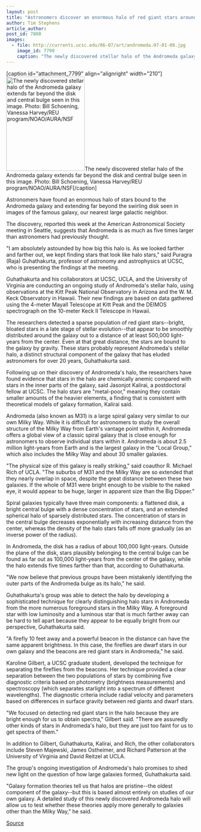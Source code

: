 ```yaml
---
layout: post
title: "Astronomers discover an enormous halo of red giant stars around Andromeda"
author: Tim Stephens
article_author: 
post_id: 7800
images:
  - file: http://currents.ucsc.edu/06-07/art/andromeda.07-01-08.jpg
    image_id: 7799
    caption: "The newly discovered stellar halo of the Andromeda galaxy extends far beyond the disk and central bulge seen in this image. Photo: Bill Schoening, Vanessa Harvey/REU program/NOAO/AURA/NSF"
---
```


[caption id="attachment_7799" align="alignright" width="210"]<a href="http://dev-ucsc-news.pantheonsite.io/wp-content/uploads/2007/01/andromeda.07-01-08.jpg"><img class="size-full wp-image-7799" src="http://dev-ucsc-news.pantheonsite.io/wp-content/uploads/2007/01/andromeda.07-01-08.jpg" alt="The newly discovered stellar halo of the Andromeda galaxy extends far beyond the disk and central bulge seen in this image. Photo: Bill Schoening, Vanessa Harvey/REU program/NOAO/AURA/NSF" width="210" height="251" /></a>The newly discovered stellar halo of the Andromeda galaxy extends far beyond the disk and central bulge seen in this image. Photo: Bill Schoening, Vanessa Harvey/REU program/NOAO/AURA/NSF[/caption]
<a name="content" id="content"></a>
<p>
  Astronomers have found an enormous halo of stars bound to the Andromeda galaxy and extending far beyond the swirling disk seen in images of the famous galaxy, our nearest large galactic neighbor.
</p>
<p>
  The discovery, reported this week at the American Astronomical Society meeting in Seattle, suggests that Andromeda is as much as five times larger than astronomers had previously thought.
</p>
<p>
  "I am absolutely astounded by how big this halo is. As we looked farther and farther out, we kept finding stars that look like halo stars," said Puragra (Raja) Guhathakurta, professor of astronomy and astrophysics at UCSC, who is presenting the findings at the meeting.
</p>
<p>
  Guhathakurta and his collaborators at UCSC, UCLA, and the University of Virginia are conducting an ongoing study of Andromeda's stellar halo, using observations at the Kitt Peak National Observatory in Arizona and the W. M. Keck Observatory in Hawaii. Their new findings are based on data gathered using the 4-meter Mayall Telescope at Kitt Peak and the DEIMOS spectrograph on the 10-meter Keck II Telescope in Hawaii.
</p>
<p>
  The researchers detected a sparse population of red giant stars--bright, bloated stars in a late stage of stellar evolution--that appear to be smoothly distributed around the galaxy out to a distance of at least 500,000 light-years from the center. Even at that great distance, the stars are bound to the galaxy by gravity. These stars probably represent Andromeda's stellar halo, a distinct structural component of the galaxy that has eluded astronomers for over 20 years, Guhathakurta said.
</p>
<p>
  Following up on their discovery of Andromeda's halo, the researchers have found evidence that stars in the halo are chemically anemic compared with stars in the inner parts of the galaxy, said Jasonjot Kalirai, a postdoctoral fellow at UCSC. The halo stars are "metal-poor," meaning they contain smaller amounts of the heavier elements, a finding that is consistent with theoretical models of galaxy formation, Kalirai said.
</p>
<p>
  Andromeda (also known as M31) is a large spiral galaxy very similar to our own Milky Way. While it is difficult for astronomers to study the overall structure of the Milky Way from Earth's vantage point within it, Andromeda offers a global view of a classic spiral galaxy that is close enough for astronomers to observe individual stars within it. Andromeda is about 2.5 million light-years from Earth and is the largest galaxy in the "Local Group," which also includes the Milky Way and about 30 smaller galaxies.
</p>
<p>
  "The physical size of this galaxy is really striking," said coauthor R. Michael Rich of UCLA. "The suburbs of M31 and the Milky Way are so extended that they nearly overlap in space, despite the great distance between these two galaxies. If the whole of M31 were bright enough to be visible to the naked eye, it would appear to be huge, larger in apparent size than the Big Dipper."
</p>
<p>
  Spiral galaxies typically have three main components: a flattened disk, a bright central bulge with a dense concentration of stars, and an extended spherical halo of sparsely distributed stars. The concentration of stars in the central bulge decreases exponentially with increasing distance from the center, whereas the density of the halo stars falls off more gradually (as an inverse power of the radius).
</p>
<p>
  In Andromeda, the disk has a radius of about 100,000 light-years. Outside the plane of the disk, stars plausibly belonging to the central bulge can be found as far out as 100,000 light-years from the center of the galaxy, while the halo extends five times farther than that, according to Guhathakurta.
</p>
<p>
  "We now believe that previous groups have been mistakenly identifying the outer parts of the Andromeda bulge as its halo," he said.
</p>
<p>
  Guhathakurta's group was able to detect the halo by developing a sophisticated technique for clearly distinguishing halo stars in Andromeda from the more numerous foreground stars in the Milky Way. A foreground star with low luminosity and a luminous star that is much farther away can be hard to tell apart because they appear to be equally bright from our perspective, Guhathakurta said.
</p>
<p>
  "A firefly 10 feet away and a powerful beacon in the distance can have the same apparent brightness. In this case, the fireflies are dwarf stars in our own galaxy and the beacons are red giant stars in Andromeda," he said.
</p>
<p>
  Karoline Gilbert, a UCSC graduate student, developed the technique for separating the fireflies from the beacons. Her technique provided a clear separation between the two populations of stars by combining five diagnostic criteria based on photometry (brightness measurements) and spectroscopy (which separates starlight into a spectrum of different wavelengths). The diagnostic criteria include radial velocity and parameters based on differences in surface gravity between red giants and dwarf stars.
</p>
<p>
  "We focused on detecting red giant stars in the halo because they are bright enough for us to obtain spectra," Gilbert said. "There are assuredly other kinds of stars in Andromeda's halo, but they are just too faint for us to get spectra of them."
</p>
<p>
  In addition to Gilbert, Guhathakurta, Kalirai, and Rich, the other collaborators include Steven Majewski, James Ostheimer, and Richard Patterson at the University of Virginia and David Reitzel at UCLA.
</p>
<p>
  The group's ongoing investigation of Andromeda's halo promises to shed new light on the question of how large galaxies formed, Guhathakurta said.
</p>
<p>
  "Galaxy formation theories tell us that halos are pristine--the oldest component of the galaxy--but this is based almost entirely on studies of our own galaxy. A detailed study of this newly discovered Andromeda halo will allow us to test whether these theories apply more generally to galaxies other than the Milky Way," he said.<br>
</p>
<p><a href="http://www1.ucsc.edu/currents/06-07/01-08/andromeda.asp" title="Permalink to andromeda">Source</a></p>
